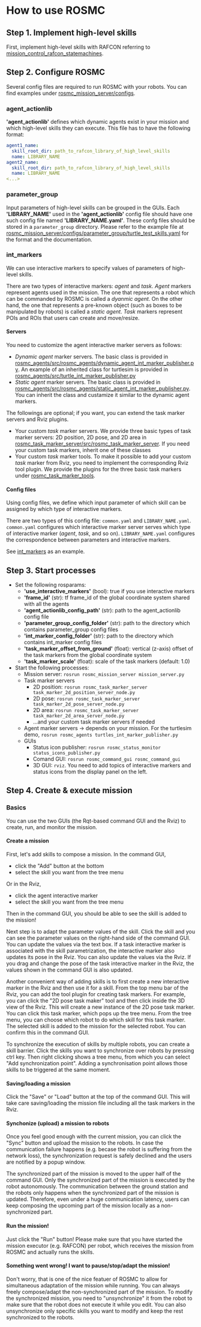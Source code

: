 # How to use ROSMC

## Step 1. Implement high-level skills
First, implement high-level skills with RAFCON referring to [mission_control_rafcon_statemachines](https://github.com/DLR-RM/mission_control_rafcon_statemachines.git).

## Step 2. Configure ROSMC
Several config files are required to run ROSMC with your robots.
You can find examples under [rosmc_mission_server/configs](rosmc_mission_server/configs).
### agent_actionlib
**'agent_actionlib'** defines which dynamic agents exist in your mission and which high-level skills they can execute.
This file has to have the following format:

```yaml
agent1_name: 
  skill_root_dir: path_to_rafcon_library_of_high_level_skills
  name: LIBRARY_NAME 
agent2_name:
  skill_root_dir: path_to_rafcon_library_of_high_level_skills
  name: LIBRARY_NAME
<...>
```

### parameter_group
Input parameters of high-level skills can be grouped in the GUIs.
Each **'LIBRARY_NAME'** used in the **'agent_actionlib'** config file should have one such config file named **'LIBRARY_NAME.yaml'**.
These confg files should be stored in a `parameter_group` directory.
Please refer to the example file at [rosmc_mission_server/configs/parameter_group/turtle_test_skills.yaml](rosmc_mission_server/configs/parameter_group/turtle_test_skills.yaml) for the format and the documentation.

### int_markers
We can use interactive markers to specify values of parameters of high-level skills.

There are two types of interactive markers: *agent* and *task*.
*Agent* markers represent agents used in the mission.
The one that represents a robot which can be commanded by ROSMC is called a *dyanmic agent*.
On the other hand, the one that represents a pre-known object (such as boxes to be manipulated by robots) is called a *static agent*.
*Task* markers represent POIs and ROIs that users can create and move/resize.

#### Servers
You need to customize the agent interactive marker servers as follows:
- *Dynamic agent* marker servers.
  The basic class is provided in [rosmc_agents/src/rosmc_agents/dynamic_agent_int_marker_publisher.py](rosmc_agents/src/rosmc_agents/dynamic_agent_int_marker_publisher.py).
  An example of an inherited class for turtlesim is provided in [rosmc_agents/src/turtle_int_marker_publisher.py](rosmc_agents/src/turtle_int_marker_publisher.py)
- *Static agent* marker servers.
  The basic class is provided in [rosmc_agents/src/rosmc_agents/static_agent_int_marker_publisher.py](rosmc_agents/src/rosmc_agents/static_agent_int_marker_publisher.py).
  You can inherit the class and custamize it similar to the dynamic agent markers.

The followings are optional; if you want, you can extend the task marker servers and Rviz plugins.
- Your custom *task* marker servers.
  We provide three basic types of task marker servers: 2D position, 2D pose, and 2D area in [rosmc_task_marker_server/src/rosmc_task_marker_server](rosmc_task_marker_server/src/rosmc_task_marker_server).
  If you need your custom task markers, inherit one of these classes 
- Your custom *task* marker tools.
  To make it possible to add your custom *task* marker from Rviz, you need to implement the corresponding Rviz tool plugin.
  We provide the plugins for the three basic task markers under [rosmc_task_marker_tools](rosmc_task_marker_tools).

#### Config files
Using config files, we define which input parameter of which skill can be assigned by which type of interactive markers.

There are two types of this config file: `common.yaml` and `LIBRARY_NAME.yaml`.
`common.yaml` configures which interactive marker server serves which type of interactive marker (*agent*, *task*, and so on).
`LIBRARY_NAME.yaml` configures the correspondence between parameters and interactive markers.

See [int_markers](rosmc_mission_server/configs/int_markers) as an example.


## Step 3. Start processes
* Set the following rosparams:
  * **'use_interactive_markers'** (bool): true if you use interactive markers
  * **'frame_id'** (str): tf frame_id of the global coordinate system shared with all the agents
  * **'agent_actionlib_config_path'** (str): path to the agent_actionlib config file
  * **'parameter_group_config_folder'** (str): path to the directory which contains parameter_group config files
  * **'int_marker_config_folder'** (str): path to the directory which contains int_marker config files
  * **'task_marker_offset_from_ground'** (float): vertical (z-axis) offset of the task markers from the global coordinate system
  * **'task_marker_scale'** (float): scale of the task markers (default: 1.0)
* Start the following processes:
  * Mission server: `rosrun rosmc_mission_server mission_server.py`
  * Task marker servers
    * 2D position: `rosrun rosmc_task_marker_server task_marker_2d_position_server_node.py`
    * 2D pose: `rosrun rosmc_task_marker_server task_marker_2d_pose_server_node.py`
    * 2D area: `rosrun rosmc_task_marker_server task_marker_2d_area_server_node.py`
    * ...and your custom task marker servers if needed
  * Agent marker servers -> depends on your mission. For the turtlesim demo, `rosrun rosmc_agents turtles_int_marker_publisher.py`
  * GUIs
    * Status icon publisher: `rosrun rosmc_status_monitor status_icons_publisher.py`
    * Comand GUI: `rosrun rosmc_command_gui rosmc_command_gui`
    * 3D GUI: `rviz`. You need to add topics of interactive markers and status icons from the display panel on the left.

## Step 4. Create & execute mission

### Basics
You can use the two GUIs (the Rqt-based command GUI and the Rviz) to create, run, and monitor the mission.

#### Create a mission
First, let's add skills to compose a mission.
In the command GUI,
- click the "Add" button at the bottom
- select the skill you want from the tree menu

Or in the Rviz,
- click the agent interactive marker
- select the skill you want from the tree menu

Then in the command GUI, you should be able to see the skill is added to the mission!

Next step is to adapt the parameter values of the skill.
Click the skill and you can see the parameter values on the right-hand side of the command GUI.
You can update the values via the text box.
If a task interactive marker is associated with the skill parametrization, the interactive marker also updates its pose in the Rviz.
You can also update the values via the Rviz.
If you drag and change the pose of the task interactive marker in the Rviz, the values shown in the command GUI is also updated.

Another convenient way of adding skills is to first create a new interactive marker in the Rviz and then use it for a skill.
From the top menu bar of the Rviz, you can add the tool plugin for creating task markers.
For example, you can click the "2D pose task maker" tool and then click inside the 3D view of the Rviz.
This will create a new instance of the 2D pose task marker.
You can click this task marker, which pops up the tree menu.
From the tree menu, you can choose which robot to do which skill for this task marker.
The selected skill is added to the mission for the selected robot.
You can confirm this in the command GUI.

To synchronize the execution of skills by multiple robots, you can create a skill barrier.
Click the skills you want to synchronize over robots by pressing ctrl key.
Then right clicking shows a tree menu, from which you can select "Add synchronization point".
Adding a synchronisation point allows those skills to be triggered at the same moment.

#### Saving/loading a mission
Click the "Save" or "Load" button at the top of the command GUI.
This will take care saving/loading the mission file including all the task markers in the Rviz.

#### Synchonize (upload) a mission to robots
Once you feel good enough with the current mission, you can click the "Sync" button and upload the mission to the robots.
In case the communication failure happens (e.g. becase the robot is suffering from the network loss), the synchronization request is safely declined and the users are notified by a popup window.

The synchronized part of the mission is moved to the upper half of the command GUI.
Only the synchronized part of the mission is executed by the robot autonomously.
The communication between the ground station and the robots only happens when the synchronized part of the mission is updated.
Therefore, even under a huge communication latency, users can keep composing the upcoming part of the mission locally as a non-synchronized part.

#### Run the mission!
Just click the "Run" button!
Please make sure that you have started the mission executor (e.g. RAFCON) per robot, which receives the mission from ROSMC and actually runs the skills.

#### Something went wrong! I want to pause/stop/adapt the mission!
Don't worry, that is one of the nice featuer of ROSMC to allow for simultaneous adaptation of the mission while running.
You can always freely compose/adapt the non-synchronized part of the mission.
To modify the synchronized mission, you need to "unsynchronize" it from the robot to make sure that the robot does not execute it while you edit.
You can also unsynchronize only specific skills you want to modify and keep the rest synchronized to the robots.
